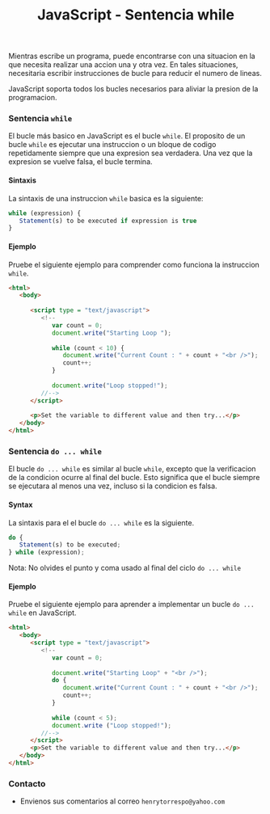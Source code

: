 ﻿---
title: JavaScript - Sentencia while
description: Crea un bucle que ejecuta una sentencia especificada mientras cierta condicion se evalúe como verdadera.
categories: Blog
comments: true
---

Mientras escribe un programa, puede encontrarse con una situacion en la que necesita realizar una accion una y otra vez. En tales situaciones, necesitaria escribir instrucciones de bucle para reducir el numero de lineas.

JavaScript soporta todos los bucles necesarios para aliviar la presion de la programacion.

### Sentencia `while`

El bucle más basico en JavaScript es el bucle `while`. El proposito de un bucle `while` es ejecutar una instruccion o un bloque de codigo repetidamente siempre que una expresion sea verdadera. Una vez que la expresion se vuelve falsa, el bucle termina.

#### Sintaxis

La sintaxis de una instruccion `while` basica es la siguiente:

```javascript
while (expression) {
   Statement(s) to be executed if expression is true
}
```


#### Ejemplo

Pruebe el siguiente ejemplo para comprender como funciona la instruccion `while`.

```html
<html>
   <body>
      
      <script type = "text/javascript">
         <!--
            var count = 0;
            document.write("Starting Loop ");
         
            while (count < 10) {
               document.write("Current Count : " + count + "<br />");
               count++;
            }
         
            document.write("Loop stopped!");
         //-->
      </script>
      
      <p>Set the variable to different value and then try...</p>
   </body>
</html>
```

### Sentencia `do ... while`

El bucle `do ... while` es similar al bucle `while`, excepto que la verificacion de la condicion ocurre al final del bucle. Esto significa que el bucle siempre se ejecutara al menos una vez, incluso si la condicion es falsa.

#### Syntax

La sintaxis para el el bucle `do ... while` es la siguiente.

```javascript
do {
   Statement(s) to be executed;
} while (expression);
```

Nota: No olvides el punto y coma usado al final del ciclo `do ... while`

#### Ejemplo

Pruebe el siguiente ejemplo para aprender a implementar un bucle `do ... while` en JavaScript.

```html
<html>
   <body>   
      <script type = "text/javascript">
         <!--
            var count = 0;
            
            document.write("Starting Loop" + "<br />");
            do {
               document.write("Current Count : " + count + "<br />");
               count++;
            }
            
            while (count < 5);
            document.write ("Loop stopped!");
         //-->
      </script>      
      <p>Set the variable to different value and then try...</p>
   </body>
</html>
```

### Contacto

- Envienos sus comentarios al correo `henrytorrespo@yahoo.com`
